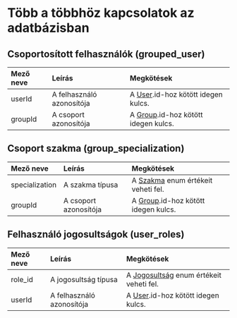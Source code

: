 # Több a többhöz kapcsolatok az adatbázisban

## Csoportosított felhasználók (grouped_user)

| Mező neve | Leírás                    | Megkötések                                                         |
| :-------- | :------------------------ | :----------------------------------------------------------------- |
| userId    | A felhasználó azonosítója | A [User](../entities/entity-user.md).id-hoz kötött idegen kulcs.   |
| groupId   | A csoport azonosítója     | A [Group](../entities/entity-group.md).id-hoz kötött idegen kulcs. |

## Csoport szakma (group_specialization)

| Mező neve      | Leírás                | Megkötések                                                            |
| :------------- | :-------------------- | :-------------------------------------------------------------------- |
| specialization | A szakma típusa       | A [Szakma](../enums/enum-specialization.md) enum értékeit veheti fel. |
| groupId        | A csoport azonosítója | A [Group](../entities/entity-group.md).id-hoz kötött idegen kulcs.    |

## Felhasználó jogosultságok (user_roles)

| Mező neve | Leírás                    | Megkötések                                                        |
| :-------- | :------------------------ | :---------------------------------------------------------------- |
| role_id   | A jogosultság típusa      | A [Jogosultság](../enums/enum-roles.md) enum értékeit veheti fel. |
| userId    | A felhasználó azonosítója | A [User](../entities/entity-user.md).id-hoz kötött idegen kulcs.  |
